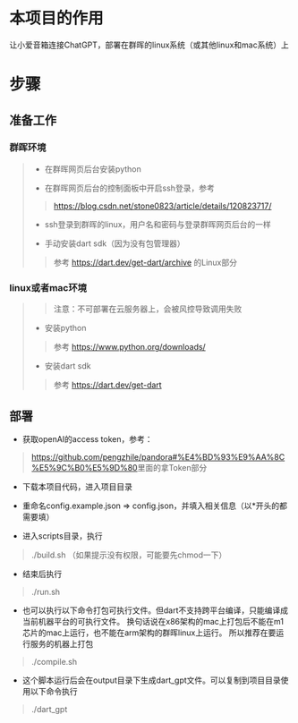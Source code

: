 # 本项目的作用

让小爱音箱连接ChatGPT，部署在群晖的linux系统（或其他linux和mac系统）上

# 步骤

## 准备工作

### 群晖环境

>- 在群晖网页后台安装python
>
>- 在群晖网页后台的控制面板中开启ssh登录，参考
>
>> <https://blog.csdn.net/stone0823/article/details/120823717/>
>
>- ssh登录到群晖的linux，用户名和密码与登录群晖网页后台的一样
>
>- 手动安装dart sdk（因为没有包管理器）
>
>> 参考 <https://dart.dev/get-dart/archive> 的Linux部分

### linux或者mac环境

>> 注意：不可部署在云服务器上，会被风控导致调用失败
>
>- 安装python
>> 参考 <https://www.python.org/downloads/>
>
>- 安装dart sdk
>
>> 参考 <https://dart.dev/get-dart>

## 部署

- 获取openAI的access token，参考：

> <https://github.com/pengzhile/pandora#%E4%BD%93%E9%AA%8C%E5%9C%B0%E5%9D%80>里面的拿Token部分

- 下载本项目代码，进入项目目录

- 重命名config.example.json => config.json，并填入相关信息（以*开头的都需要填）

- 进入scripts目录，执行
> ./build.sh
> （如果提示没有权限，可能要先chmod一下）

- 结束后执行
> ./run.sh

- 也可以执行以下命令打包可执行文件。但dart不支持跨平台编译，只能编译成当前机器平台的可执行文件。
换句话说在x86架构的mac上打包后不能在m1芯片的mac上运行，也不能在arm架构的群晖linux上运行。
所以推荐在要运行服务的机器上打包

> ./compile.sh
- 这个脚本运行后会在output目录下生成dart_gpt文件。可以复制到项目目录使用以下命令执行
> ./dart_gpt

